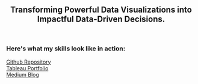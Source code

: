 <header>

<!--
  <<< Author notes: Course header >>>
  Include a 1280×640 image, course title in sentence case, and a concise description in emphasis.
  In your repository settings: enable template repository, add your 1280×640 social image, auto delete head branches.
  Add your open source license, GitHub uses MIT license.
-->

## Transforming Powerful Data Visualizations into Impactful Data-Driven Decisions. 

</header>

<!--
  <<< Author notes: Finish >>>
  Review what we learned, ask for feedback, provide next steps.
-->

### Here's what my skills look like in action:

[Github Repository](https://github.com/ReadySetGo555/portfolio)
<br/>
[Tableau Portfolio](https://public.tableau.com/app/profile/bobby.jenner/vizzes)
<br/>
[Medium Blog](https://medium.com/@bobbyjennerlmt)

<footer>

<!--
  <<< Author notes: Footer >>>
  Add a link to get support, GitHub status page, code of conduct, license link.
-->

</footer>
